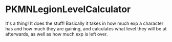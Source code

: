 # PKMNLegionLevelCalculator
It's a thing! It does the stuff! Basically it takes in how much exp a character has and how much they are gaining, and calculates what
  level they will be at afterwards, as well as how much exp is left over.
